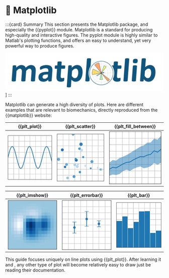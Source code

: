 # 📖 Matplotlib

:::{card} Summary
This section presents the Matplotlib package, and especially the {{pyplot}} module. Matplotlib is a standard for producing high-quality and interactive figures. The pyplot module is highly similar to Matlab's plotting functions, and offers an easy to understand, yet very powerful way to produce figures.

![Matploglib Logo -width:narrower](_static/images/matplotlib_logo.png)]
:::

Matplotlib can generate a high diversity of plots. Here are different examples that are relevant to biomechanics, directly reproduced from the {{matplotlib}} website:

|              {{plt_plot}}               |              {{plt_scatter}}               |              {{plt_fill_between}}               | 
|:---------------------------------------:|:------------------------------------------:|:-----------------------------------------------:|
| ![](_static/images/matplotlib_plot.jpg) | ![](_static/images/matplotlib_scatter.jpg) | ![](_static/images/matplotlib_fill_between.jpg) |

|              {{plt_imshow}}               |              {{plt_errorbar}}               |              {{plt_bar}}               | 
|:-----------------------------------------:|:-------------------------------------------:|:--------------------------------------:|
| ![](_static/images/matplotlib_imshow.jpg) | ![](_static/images/matplotlib_errorbar.jpg) | ![](_static/images/matplotlib_bar.jpg) |

This guide focuses uniquely on line plots using {{plt_plot}}. After learning it and [](numpy.md), any other type of plot will become relatively easy to draw just be reading their documentation.

```{tableofcontents}
```
